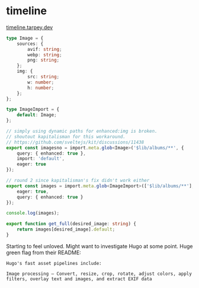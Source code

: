 # timeline

[timeline.tarpey.dev](https://timeline.tarpey.dev)

```typescript
type Image = {
	sources: {
		avif: string;
		webp: string;
		png: string;
	};
	img: {
		src: string;
		w: number;
		h: number;
	};
};

type ImageImport = {
	default: Image;
};

// simply using dynamic paths for enhanced:img is broken.
// shoutout kapitalisman for this workaround.
// https://github.com/sveltejs/kit/discussions/11438
export const imagesno = import.meta.glob<Image>('$lib/albums/**', {
	query: { enhanced: true },
	import: 'default',
	eager: true
});

// round 2 since kapitalisman's fix didn't work either
export const images = import.meta.glob<ImageImport>(['$lib/albums/**'], {
	eager: true,
	query: { enhanced: true }
});

console.log(images);

export function get_full(desired_image: string) {
	return images[desired_image].default;
}
```

Starting to feel unloved. Might want to investigate Hugo at some point. Huge green flag from their README:

```
Hugo's fast asset pipelines include:

Image processing – Convert, resize, crop, rotate, adjust colors, apply filters, overlay text and images, and extract EXIF data
```
